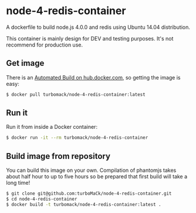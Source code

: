 # node-4-redis-container

A dockerfile to build node.js 4.0.0 and redis using Ubuntu 14.04 distribution.

This container is mainly design for DEV and testing purposes. It's not recommend for production use.

## Get image

There is an [Automated Build on hub.docker.com](https://hub.docker.com/r/turbomack/node-4-redis-container/), so getting the image is easy:

```bash
$ docker pull turbomack/node-4-redis-container:latest
```

## Run it

Run it from inside a Docker container:

```bash
$ docker run -it --rm turbomack/node-4-redis-container
```

## Build image from repository

You can build this image on your own. Compilation of phantomjs takes about half hour to up to five hours so be prepared that first build will take a long time!

```bash
$ git clone git@github.com:turboMaCk/node-4-redis-container.git
$ cd node-4-redis-container
$ docker build -t turbomack/node-4-redis-container:latest .
```

